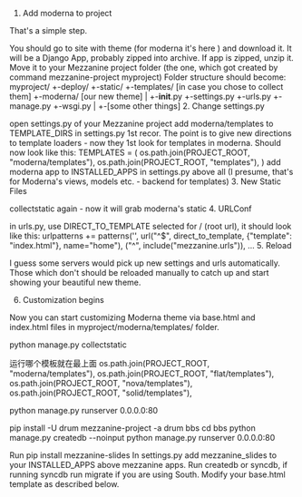 1. Add moderna to project

That's a simple step.

You should go to site with theme (for moderna it's here ) and download it. It will be a Django App, probably zipped into archive.
If app is zipped, unzip it.
Move it to your Mezzanine project folder (the one, which got created by command mezzanine-project myproject)
Folder structure should become:
myproject/
+-deploy/
+-static/
+-templates/    [in case you chose to collect them]
+-moderna/      [our new theme]
|
+-__init__.py
+-settings.py
+-urls.py
+-manage.py
+-wsgi.py
|
+-[some other things]
2. Change settings.py

open settings.py of your Mezzanine project
add moderna/templates to TEMPLATE_DIRS in settings.py 1st recor. The point is to give new directions to template loaders - now they 1st look for templates in moderna. Should now look like this:
TEMPLATES = (
    os.path.join(PROJECT_ROOT, "moderna/templates"),
    os.path.join(PROJECT_ROOT, "templates"),
)
add moderna app to INSTALLED_APPS in settings.py above all (I presume, that's for Moderna's views, models etc. - backend for templates)
3. New Static Files

collectstatic again - now it will grab moderna's static
4. URLConf

in urls.py, use DIRECT_TO_TEMPLATE selected for / (root url), it should look like this:
urlpatterns += patterns('',
    url("^$", direct_to_template, {"template": "index.html"}, name="home"),
("^", include("mezzanine.urls")),
...
5. Reload

I guess some servers would pick up new settings and urls automatically. Those which don't should be reloaded manually to catch up and start showing your beautiful new theme.

6. Customization begins

Now you can start customizing Moderna theme via base.html and index.html files in myproject/moderna/templates/ folder.

python manage.py collectstatic

运行哪个模板就在最上面
os.path.join(PROJECT_ROOT, "moderna/templates"),
os.path.join(PROJECT_ROOT, "flat/templates"),
os.path.join(PROJECT_ROOT, "nova/templates"),
os.path.join(PROJECT_ROOT, "solid/templates"),

python manage.py runserver 0.0.0.0:80


pip install -U drum
mezzanine-project -a drum bbs
cd bbs
python manage.py createdb --noinput
python manage.py runserver 0.0.0.0:80

Run pip install mezzanine-slides
In settings.py add mezzanine_slides to your INSTALLED_APPS above mezzanine apps.
Run createdb or syncdb, if running syncdb run migrate if you are using South.
Modify your base.html template as described below.



